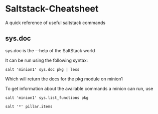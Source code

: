 # Saltstack-Cheatsheet
A quick reference of useful saltstack commands

## sys.doc 
sys.doc is the --help of the SaltStack world

It can be run using the following syntax:

`salt 'minion1' sys.doc pkg | less`

Which will return the docs for the pkg module on minion1

To get information about the available commands a minion can run, use

`salt 'minion1' sys.list_functions pkg`

`salt '*' pillar.items`
